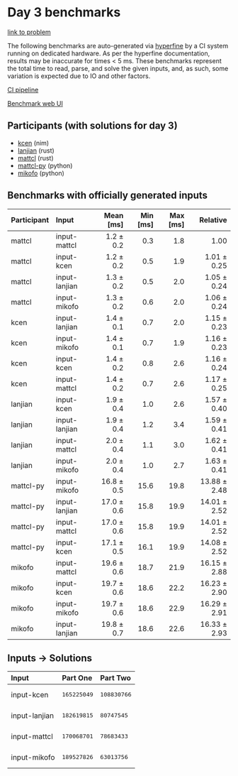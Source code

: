 # Day 3 benchmarks

[link to problem](https://adventofcode.com/2024/day/3)

The following benchmarks are auto-generated via
[hyperfine](https://github.com/sharkdp/hyperfine) by a CI system running on
dedicated hardware. As per the hyperfine documentation, results may be
inaccurate for times < 5 ms. These benchmarks represent the total time to read,
parse, and solve the given inputs, and, as such, some variation is expected due
to IO and other factors.

[CI pipeline](http://ci.papercode.net:8080/teams/main/pipelines/aoc2024)

[Benchmark web UI](https://aoc.ancalagon.black)


## Participants (with solutions for day 3)

- [kcen](https://github.com/kcen/aoc2024) (nim)
- [lanjian](https://github.com/lanjian/aoc-2024) (rust)
- [mattcl](https://github.com/mattcl/aoc2024) (rust)
- [mattcl-py](https://github.com/mattcl/aoc2024-py) (python)
- [mikofo](https://github.com/mikofo/aoc2024) (python)


## Benchmarks with officially generated inputs

| Participant | Input | Mean [ms] | Min [ms] | Max [ms] | Relative |
|:---|:---|---:|---:|---:|---:|
| mattcl | input-mattcl | 1.2 ± 0.2 | 0.3 | 1.8 | 1.00 |
| mattcl | input-kcen | 1.2 ± 0.2 | 0.5 | 1.9 | 1.01 ± 0.25 |
| mattcl | input-lanjian | 1.3 ± 0.2 | 0.5 | 2.0 | 1.05 ± 0.24 |
| mattcl | input-mikofo | 1.3 ± 0.2 | 0.6 | 2.0 | 1.06 ± 0.24 |
| kcen | input-lanjian | 1.4 ± 0.1 | 0.7 | 2.0 | 1.15 ± 0.23 |
| kcen | input-mikofo | 1.4 ± 0.1 | 0.7 | 1.9 | 1.16 ± 0.23 |
| kcen | input-kcen | 1.4 ± 0.2 | 0.8 | 2.6 | 1.16 ± 0.24 |
| kcen | input-mattcl | 1.4 ± 0.2 | 0.7 | 2.6 | 1.17 ± 0.25 |
| lanjian | input-kcen | 1.9 ± 0.4 | 1.0 | 2.6 | 1.57 ± 0.40 |
| lanjian | input-lanjian | 1.9 ± 0.4 | 1.2 | 3.4 | 1.59 ± 0.41 |
| lanjian | input-mattcl | 2.0 ± 0.4 | 1.1 | 3.0 | 1.62 ± 0.41 |
| lanjian | input-mikofo | 2.0 ± 0.4 | 1.0 | 2.7 | 1.63 ± 0.41 |
| mattcl-py | input-mikofo | 16.8 ± 0.5 | 15.6 | 19.8 | 13.88 ± 2.48 |
| mattcl-py | input-lanjian | 17.0 ± 0.6 | 15.8 | 19.9 | 14.01 ± 2.52 |
| mattcl-py | input-mattcl | 17.0 ± 0.6 | 15.8 | 19.9 | 14.01 ± 2.52 |
| mattcl-py | input-kcen | 17.1 ± 0.5 | 16.1 | 19.9 | 14.08 ± 2.52 |
| mikofo | input-mattcl | 19.6 ± 0.6 | 18.7 | 21.9 | 16.15 ± 2.88 |
| mikofo | input-kcen | 19.7 ± 0.6 | 18.6 | 22.2 | 16.23 ± 2.90 |
| mikofo | input-mikofo | 19.7 ± 0.6 | 18.6 | 22.9 | 16.29 ± 2.91 |
| mikofo | input-lanjian | 19.8 ± 0.7 | 18.6 | 22.6 | 16.33 ± 2.93 |


## Inputs -> Solutions

| Input | Part One | Part Two |
|:---|:---|:---|
|input-kcen|<pre>165225049</pre>|<pre>108830766</pre>|
|input-lanjian|<pre>182619815</pre>|<pre>80747545</pre>|
|input-mattcl|<pre>170068701</pre>|<pre>78683433</pre>|
|input-mikofo|<pre>189527826</pre>|<pre>63013756</pre>|